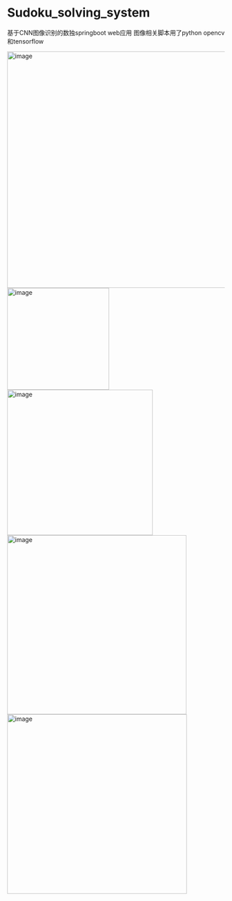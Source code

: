 # Sudoku_solving_system
基于CNN图像识别的数独springboot web应用
图像相关脚本用了python opencv 和tensorflow

<img width="548" alt="image" src="https://user-images.githubusercontent.com/46165073/200169321-557372b1-d24c-4403-aa6b-aa827693716b.png">

<img width="236" alt="image" src="https://user-images.githubusercontent.com/46165073/200169337-c6685a9a-da78-4444-8231-759c8eb8f4ce.png">

<img width="337" alt="image" src="https://user-images.githubusercontent.com/46165073/200169344-c344f08d-663b-4496-ae8d-7e5520e45169.png">

<img width="415" alt="image" src="https://user-images.githubusercontent.com/46165073/200169348-cd348b2d-808e-4af8-a756-bdd7caf2cb66.png">

<img width="416" alt="image" src="https://user-images.githubusercontent.com/46165073/200169387-04f6af30-d92c-477c-ad1e-d46e1ead1a41.png">
